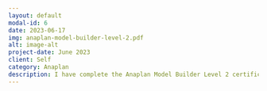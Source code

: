 ```yaml
---
layout: default
modal-id: 6
date: 2023-06-17
img: anaplan-model-builder-level-2.pdf
alt: image-alt
project-date: June 2023
client: Self
category: Anaplan
description: I have complete the Anaplan Model Builder Level 2 certification. Anaplan allows users to integrate and analyze data all within a unified platform, creating a single-source- of-truth from planning to decision-making
---
```

